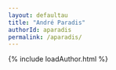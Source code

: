 ```yaml
---
layout: defaultau
title: "André Paradis"
authorId: aparadis
permalink: /aparadis/
---
```

{% include loadAuthor.html %}
<script>
    $(document).ready(function(){
        showAuthorBio('{{ page.authorId }}');
   });
</script>
